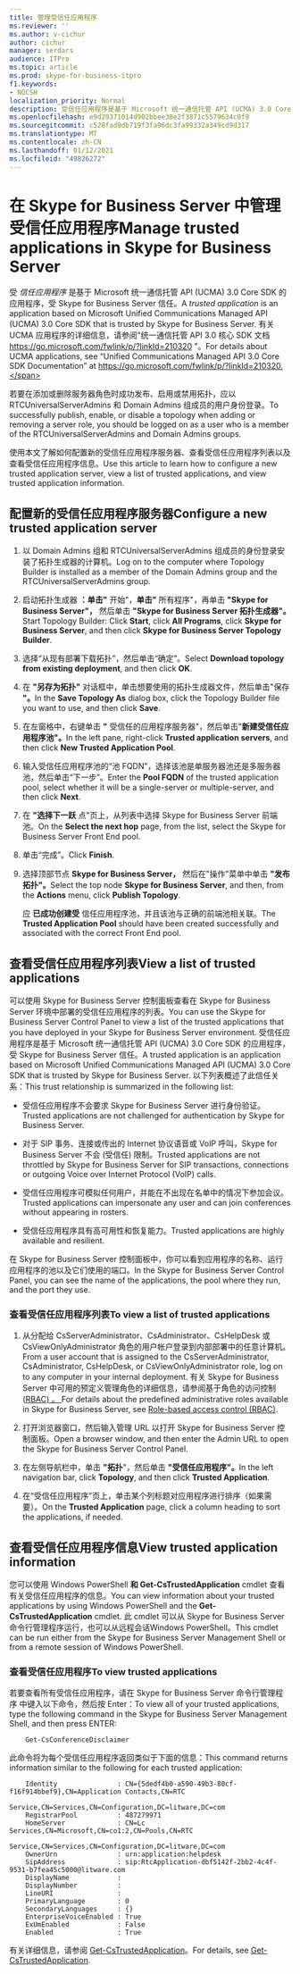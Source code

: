 ```yaml
---
title: 管理受信任应用程序
ms.reviewer: ''
ms.author: v-cichur
author: cichur
manager: serdars
audience: ITPro
ms.topic: article
ms.prod: skype-for-business-itpro
f1.keywords:
- NOCSH
localization_priority: Normal
description: 受信任应用程序是基于 Microsoft 统一通信托管 API (UCMA) 3.0 Core SDK 的应用程序，受 Skype for Business Server 信任。
ms.openlocfilehash: e9d29371014d902bbee38e2f3871c5579634c0f9
ms.sourcegitcommit: c528fad9db719f3fa96dc3fa99332a349cd9d317
ms.translationtype: MT
ms.contentlocale: zh-CN
ms.lasthandoff: 01/12/2021
ms.locfileid: "49826272"
---
```

# <a name="manage-trusted-applications-in-skype-for-business-server"></a><span data-ttu-id="ced55-103">在 Skype for Business Server 中管理受信任应用程序</span><span class="sxs-lookup"><span data-stu-id="ced55-103">Manage trusted applications in Skype for Business Server</span></span>

<span data-ttu-id="ced55-104">受 *信任应用程序* 是基于 Microsoft 统一通信托管 API (UCMA) 3.0 Core SDK 的应用程序，受 Skype for Business Server 信任。</span><span class="sxs-lookup"><span data-stu-id="ced55-104">A *trusted application* is an application based on Microsoft Unified Communications Managed API (UCMA) 3.0 Core SDK that is trusted by Skype for Business Server.</span></span> <span data-ttu-id="ced55-105">有关 UCMA 应用程序的详细信息，请参阅"统一通信托管 API 3.0 核心 SDK 文档 https://go.microsoft.com/fwlink/p/?linkId=210320 "。</span><span class="sxs-lookup"><span data-stu-id="ced55-105">For details about UCMA applications, see “Unified Communications Managed API 3.0 Core SDK Documentation” at https://go.microsoft.com/fwlink/p/?linkId=210320.</span></span>

<span data-ttu-id="ced55-106">若要在添加或删除服务器角色时成功发布、启用或禁用拓扑，应以 RTCUniversalServerAdmins 和 Domain Admins 组成员的用户身份登录。</span><span class="sxs-lookup"><span data-stu-id="ced55-106">To successfully publish, enable, or disable a topology when adding or removing a server role, you should be logged on as a user who is a member of the RTCUniversalServerAdmins and Domain Admins groups.</span></span> 

<span data-ttu-id="ced55-107">使用本文了解如何配置新的受信任应用程序服务器、查看受信任应用程序列表以及查看受信任应用程序信息。</span><span class="sxs-lookup"><span data-stu-id="ced55-107">Use this article to learn how to configure a new trusted application server, view a list of trusted applications, and view trusted application information.</span></span> 

## <a name="configure-a-new-trusted-application-server"></a><span data-ttu-id="ced55-108">配置新的受信任应用程序服务器</span><span class="sxs-lookup"><span data-stu-id="ced55-108">Configure a new trusted application server</span></span>

1.  <span data-ttu-id="ced55-109">以 Domain Admins 组和 RTCUniversalServerAdmins 组成员的身份登录安装了拓扑生成器的计算机。</span><span class="sxs-lookup"><span data-stu-id="ced55-109">Log on to the computer where Topology Builder is installed as a member of the Domain Admins group and the RTCUniversalServerAdmins group.</span></span>

2.  <span data-ttu-id="ced55-110">启动拓扑生成器 **：单击"** 开始"，**单击"** 所有程序"，再单击 **"Skype for Business Server"，** 然后单击 **"Skype for Business Server 拓扑生成器"。**</span><span class="sxs-lookup"><span data-stu-id="ced55-110">Start Topology Builder: Click **Start**, click **All Programs**, click **Skype for Business Server**, and then click **Skype for Business Server Topology Builder**.</span></span>

3.  <span data-ttu-id="ced55-111">选择“从现有部署下载拓扑”，然后单击“确定”。</span><span class="sxs-lookup"><span data-stu-id="ced55-111">Select **Download topology from existing deployment**, and then click **OK**.</span></span>

4.  <span data-ttu-id="ced55-112">在 **"另存为拓扑"** 对话框中，单击想要使用的拓扑生成器文件，然后单击"保存 **"。**</span><span class="sxs-lookup"><span data-stu-id="ced55-112">In the **Save Topology As** dialog box, click the Topology Builder file you want to use, and then click **Save**.</span></span>

5.  <span data-ttu-id="ced55-113">在左窗格中，右键单击 **"** 受信任的应用程序服务器"，然后单击"**新建受信任应用程序池"。**</span><span class="sxs-lookup"><span data-stu-id="ced55-113">In the left pane, right-click **Trusted application servers**, and then click **New Trusted Application Pool**.</span></span>

6.  <span data-ttu-id="ced55-114">输入受信任应用程序池的“池 FQDN”，选择该池是单服务器池还是多服务器池，然后单击“下一步”。</span><span class="sxs-lookup"><span data-stu-id="ced55-114">Enter the **Pool FQDN** of the trusted application pool, select whether it will be a single-server or multiple-server, and then click **Next**.</span></span>

7.  <span data-ttu-id="ced55-115">在 **"选择下一跃** 点"页上，从列表中选择 Skype for Business Server 前端池。</span><span class="sxs-lookup"><span data-stu-id="ced55-115">On the **Select the next hop** page, from the list, select the Skype for Business Server Front End pool.</span></span>

8.  <span data-ttu-id="ced55-116">单击“完成”。</span><span class="sxs-lookup"><span data-stu-id="ced55-116">Click **Finish**.</span></span>

9.  <span data-ttu-id="ced55-117">选择顶部节点 **Skype for Business Server，** 然后在"操作"菜单中单击 **"发布拓扑"。**</span><span class="sxs-lookup"><span data-stu-id="ced55-117">Select the top node **Skype for Business Server**, and then, from the **Actions** menu, click **Publish Topology**.</span></span>
    
    <span data-ttu-id="ced55-118">应 **已成功创建受** 信任应用程序池，并且该池与正确的前端池相关联。</span><span class="sxs-lookup"><span data-stu-id="ced55-118">The **Trusted Application Pool** should have been created successfully and associated with the correct Front End pool.</span></span>


## <a name="view-a-list-of-trusted-applications"></a><span data-ttu-id="ced55-119">查看受信任应用程序列表</span><span class="sxs-lookup"><span data-stu-id="ced55-119">View a list of trusted applications</span></span>

<span data-ttu-id="ced55-120">可以使用 Skype for Business Server 控制面板查看在 Skype for Business Server 环境中部署的受信任应用程序的列表。</span><span class="sxs-lookup"><span data-stu-id="ced55-120">You can use the Skype for Business Server Control Panel to view a list of the trusted applications that you have deployed in your Skype for Business Server environment.</span></span> <span data-ttu-id="ced55-121">受信任应用程序是基于 Microsoft 统一通信托管 API (UCMA) 3.0 Core SDK 的应用程序，受 Skype for Business Server 信任。</span><span class="sxs-lookup"><span data-stu-id="ced55-121">A trusted application is an application based on Microsoft Unified Communications Managed API (UCMA) 3.0 Core SDK that is trusted by Skype for Business Server.</span></span> <span data-ttu-id="ced55-122">以下列表概述了此信任关系：</span><span class="sxs-lookup"><span data-stu-id="ced55-122">This trust relationship is summarized in the following list:</span></span>

  - <span data-ttu-id="ced55-123">受信任应用程序不会要求 Skype for Business Server 进行身份验证。</span><span class="sxs-lookup"><span data-stu-id="ced55-123">Trusted applications are not challenged for authentication by Skype for Business Server.</span></span>

  - <span data-ttu-id="ced55-124">对于 SIP 事务、连接或传出的 Internet 协议语音或 VoIP 呼叫，Skype for Business Server 不会 (受信任) 限制。</span><span class="sxs-lookup"><span data-stu-id="ced55-124">Trusted applications are not throttled by Skype for Business Server for SIP transactions, connections or outgoing Voice over Internet Protocol (VoIP) calls.</span></span>

  - <span data-ttu-id="ced55-125">受信任应用程序可模拟任何用户，并能在不出现在名单中的情况下参加会议。</span><span class="sxs-lookup"><span data-stu-id="ced55-125">Trusted applications can impersonate any user and can join conferences without appearing in rosters.</span></span>

  - <span data-ttu-id="ced55-126">受信任应用程序具有高可用性和恢复能力。</span><span class="sxs-lookup"><span data-stu-id="ced55-126">Trusted applications are highly available and resilient.</span></span>

<span data-ttu-id="ced55-127">在 Skype for Business Server 控制面板中，你可以看到应用程序的名称、运行应用程序的池以及它们使用的端口。</span><span class="sxs-lookup"><span data-stu-id="ced55-127">In the Skype for Business Server Control Panel, you can see the name of the applications, the pool where they run, and the port they use.</span></span>


### <a name="to-view-a-list-of-trusted-applications"></a><span data-ttu-id="ced55-128">查看受信任应用程序列表</span><span class="sxs-lookup"><span data-stu-id="ced55-128">To view a list of trusted applications</span></span>

1.  <span data-ttu-id="ced55-129">从分配给 CsServerAdministrator、CsAdministrator、CsHelpDesk 或 CsViewOnlyAdministrator 角色的用户帐户登录到内部部署中的任意计算机。</span><span class="sxs-lookup"><span data-stu-id="ced55-129">From a user account that is assigned to the CsServerAdministrator, CsAdministrator, CsHelpDesk, or CsViewOnlyAdministrator role, log on to any computer in your internal deployment.</span></span> <span data-ttu-id="ced55-130">有关 Skype for Business Server 中可用的预定义管理角色的详细信息，请参阅基于角色的访问控制 ([RBAC) 。 ](../plan-your-deployment/security/role-based-access-control-rbac.md)</span><span class="sxs-lookup"><span data-stu-id="ced55-130">For details about the predefined administrative roles available in Skype for Business Server, see [Role-based access control (RBAC)](../plan-your-deployment/security/role-based-access-control-rbac.md).</span></span>

2.  <span data-ttu-id="ced55-131">打开浏览器窗口，然后输入管理 URL 以打开 Skype for Business Server 控制面板。</span><span class="sxs-lookup"><span data-stu-id="ced55-131">Open a browser window, and then enter the Admin URL to open the Skype for Business Server Control Panel.</span></span>

3.  <span data-ttu-id="ced55-132">在左侧导航栏中，单击 **"拓扑**"，然后单击 **"受信任应用程序"。**</span><span class="sxs-lookup"><span data-stu-id="ced55-132">In the left navigation bar, click **Topology**, and then click **Trusted Application**.</span></span>

4.  <span data-ttu-id="ced55-133">在“受信任应用程序”页上，单击某个列标题对应用程序进行排序（如果需要）。</span><span class="sxs-lookup"><span data-stu-id="ced55-133">On the **Trusted Application** page, click a column heading to sort the applications, if needed.</span></span>


## <a name="view-trusted-application-information"></a><span data-ttu-id="ced55-134">查看受信任应用程序信息</span><span class="sxs-lookup"><span data-stu-id="ced55-134">View trusted application information</span></span>

<span data-ttu-id="ced55-135">您可以使用 Windows PowerShell **和 Get-CsTrustedApplication** cmdlet 查看有关受信任应用程序的信息。</span><span class="sxs-lookup"><span data-stu-id="ced55-135">You can view information about your trusted applications by using Windows PowerShell and the **Get-CsTrustedApplication** cmdlet.</span></span> <span data-ttu-id="ced55-136">此 cmdlet 可以从 Skype for Business Server 命令行管理程序运行，也可以从远程会话Windows PowerShell。</span><span class="sxs-lookup"><span data-stu-id="ced55-136">This cmdlet can be run either from the Skype for Business Server Management Shell or from a remote session of Windows PowerShell.</span></span> 


### <a name="to-view-trusted-applications"></a><span data-ttu-id="ced55-137">查看受信任应用程序</span><span class="sxs-lookup"><span data-stu-id="ced55-137">To view trusted applications</span></span>

<span data-ttu-id="ced55-138">若要查看所有受信任应用程序，请在 Skype for Business Server 命令行管理程序 中键入以下命令，然后按 Enter：</span><span class="sxs-lookup"><span data-stu-id="ced55-138">To view all of your trusted applications, type the following command in the Skype for Business Server Management Shell, and then press ENTER:</span></span>
    
        Get-CsConferenceDisclaimer
    
   <span data-ttu-id="ced55-139">此命令将为每个受信任应用程序返回类似于下面的信息：</span><span class="sxs-lookup"><span data-stu-id="ced55-139">This command returns information similar to the following for each trusted application:</span></span>
    
        Identity               : CN={5dedf4b0-a590-49b3-80cf-f16f914bbef9},CN=Application Contacts,CN=RTC
                                 Service,CN=Services,CN=Configuration,DC=litware,DC=com
        RegistrarPool          : 487279971
        HomeServer             : CN=Lc Services,CN=Microsoft,CN=co1:2,CN=Pools,CN=RTC
                                 Service,CN=Services,CN=Configuration,DC=litware,DC=com
        OwnerUrn               : urn:application:helpdesk
        SipAddress             : sip:RtcApplication-dbf5142f-2bb2-4c4f-9531-b7fea45c5000@litware.com
        DisplayName            :
        DisplayNumber          :
        LineURI                :
        PrimaryLanguage        : 0
        SecondaryLanguages     : {}
        EnterpriseVoiceEnabled : True
        ExUmEnabled            : False
        Enabled                : True
    
   <span data-ttu-id="ced55-140">有关详细信息，请参阅 [Get-CsTrustedApplication](https://docs.microsoft.com/powershell/module/skype/Get-CsTrustedApplication)。</span><span class="sxs-lookup"><span data-stu-id="ced55-140">For details, see [Get-CsTrustedApplication](https://docs.microsoft.com/powershell/module/skype/Get-CsTrustedApplication).</span></span>
